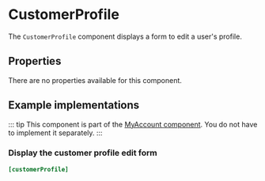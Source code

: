 # CustomerProfile



The `CustomerProfile` component displays a form to edit a user's profile.

 
## Properties

There are no properties available for this component.

## Example implementations

::: tip 
This component is part of the [MyAccount component](./my-account.md). You do not have to implement it separately.
::: 

### Display the customer profile edit form

```ini
[customerProfile]
```